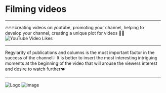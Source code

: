 # Filming videos
____
🔥🔥🔥creating videos on youtube, promoting your channel, helping to develop your channel, creating a unique plot for videos 🎥📣
![YouTube Video Likes](https://img.shields.io/youtube/likes/:videoId)
____
Regylarity of publications and columns is the most important factor in the success of the channel💡
It is better to insert the most interesting intriguing moments at the beginning of the video that will arouse the viewers interest and desire to watch further👁️

____
![Logo](https://www.google.com/url?sa=i&url=https%3A%2F%2Fvariety.com%2F2022%2Fdigital%2Fnews%2Fyoutube-original-content-group-shutdown-1235156299%2F&psig=AOvVaw2KNwGTPX_gRyXxRtdE6kHN&ust=1711987153715000&source=images&cd=vfe&opi=89978449&ved=0CBIQjRxqFwoTCLjX_KjvnoUDFQAAAAAdAAAAABAE)
![image](https://github.com/Dacota167/youtube/assets/165401466/39bcfa32-42c6-4826-bce7-56790fc093ce)
